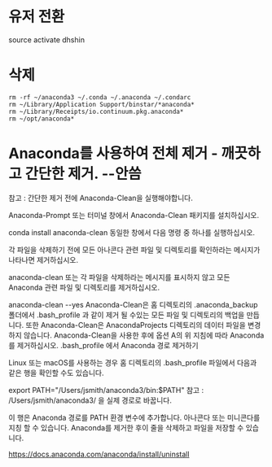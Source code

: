 
# 유저 전환
source activate dhshin

# 삭제
```
rm -rf ~/anaconda3 ~/.conda ~/.anaconda ~/.condarc
rm ~/Library/Application Support/binstar/*anaconda*
rm ~/Library/Receipts/io.continuum.pkg.anaconda*
rm ~/opt/anaconda*
```




# Anaconda를 사용하여 전체 제거 - 깨끗하고 간단한 제거. --안씀

참고 : 간단한 제거 전에 Anaconda-Clean을 실행해야합니다.

Anaconda-Prompt 또는 터미널 창에서 Anaconda-Clean 패키지를 설치하십시오.

conda install anaconda-clean
동일한 창에서 다음 명령 중 하나를 실행하십시오.

각 파일을 삭제하기 전에 모든 아나콘다 관련 파일 및 디렉토리를 확인하라는 메시지가 나타나면 제거하십시오.

anaconda-clean
또는 각 파일을 삭제하라는 메시지를 표시하지 않고 모든 Anaconda 관련 파일 및 디렉토리를 제거하십시오.

anaconda-clean --yes
Anaconda-Clean은 홈 디렉토리의 .anaconda_backup 폴더에서 .bash_profile 과 같이 제거 될 수있는 모든 파일 및 디렉토리의 백업을 만듭니다. 또한 Anaconda-Clean은 AnacondaProjects 디렉토리의 데이터 파일을 변경하지 않습니다. Anaconda-Clean을 사용한 후에 옵션 A의 위 지침에 따라 Anaconda를 제거하십시오. .bash_profile 에서 Anaconda 경로 제거하기

Linux 또는 macOS를 사용하는 경우 홈 디렉토리의 .bash_profile 파일에서 다음과 같은 행을 확인할 수도 있습니다.

export PATH="/Users/jsmith/anaconda3/bin:$PATH"
참고 : /Users/jsmith/anaconda3/ 을 실제 경로로 바꿉니다.

이 행은 Anaconda 경로를 PATH 환경 변수에 추가합니다. 아나콘다 또는 미니콘다를 지칭 할 수 있습니다. Anaconda를 제거한 후이 줄을 삭제하고 파일을 저장할 수 있습니다.

https://docs.anaconda.com/anaconda/install/uninstall
